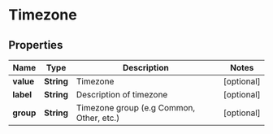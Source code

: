 
# Timezone

## Properties
Name | Type | Description | Notes
------------ | ------------- | ------------- | -------------
**value** | **String** | Timezone |  [optional]
**label** | **String** | Description of timezone |  [optional]
**group** | **String** | Timezone group (e.g Common, Other, etc.) |  [optional]



